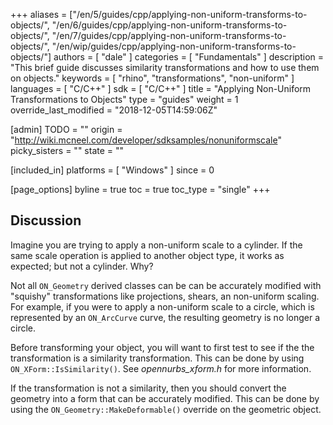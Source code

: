 +++
aliases = ["/en/5/guides/cpp/applying-non-uniform-transforms-to-objects/", "/en/6/guides/cpp/applying-non-uniform-transforms-to-objects/", "/en/7/guides/cpp/applying-non-uniform-transforms-to-objects/", "/en/wip/guides/cpp/applying-non-uniform-transforms-to-objects/"]
authors = [ "dale" ]
categories = [ "Fundamentals" ]
description = "This brief guide discusses similarity transformations and how to use them on objects."
keywords = [ "rhino", "transformations", "non-uniform" ]
languages = [ "C/C++" ]
sdk = [ "C/C++" ]
title = "Applying Non-Uniform Transformations to Objects"
type = "guides"
weight = 1
override_last_modified = "2018-12-05T14:59:06Z"

[admin]
TODO = ""
origin = "http://wiki.mcneel.com/developer/sdksamples/nonuniformscale"
picky_sisters = ""
state = ""

[included_in]
platforms = [ "Windows" ]
since = 0

[page_options]
byline = true
toc = true
toc_type = "single"
+++

 
## Discussion

Imagine you are trying to apply a non-uniform scale to a cylinder.  If the same scale operation is applied to another object type, it works as expected; but not a cylinder.  Why?

Not all `ON_Geometry` derived classes can be can be accurately modified with "squishy" transformations like projections, shears, an non-uniform scaling.  For example, if you were to apply a non-uniform scale to a circle, which is represented by an `ON_ArcCurve` curve, the resulting geometry is no longer a circle.

Before transforming your object, you will want to first test to see if the the transformation is a similarity transformation.  This can be done by using `ON_XForm::IsSimilarity()`.  See *opennurbs_xform.h* for more information.

If the transformation is not a similarity, then you should convert the geometry into a form that can be accurately modified.  This can be done by using the `ON_Geometry::MakeDeformable()` override on the geometric object.
